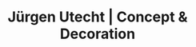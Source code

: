 ---
title: "Jürgen Utecht | Concept & Decoration"
url: /bielefeld/juergen-utecht-concept-und-decoration/
shop: Gardinen
---